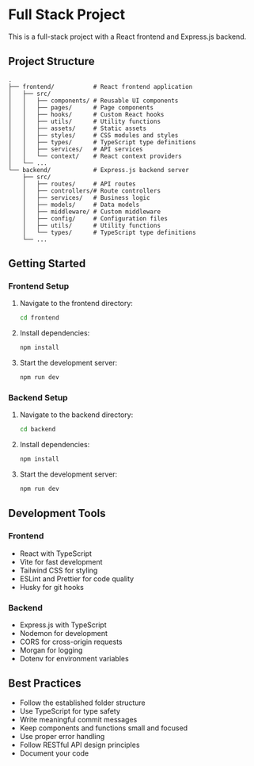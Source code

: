 # Full Stack Project

This is a full-stack project with a React frontend and Express.js backend.

## Project Structure

```
.
├── frontend/           # React frontend application
│   ├── src/
│   │   ├── components/ # Reusable UI components
│   │   ├── pages/      # Page components
│   │   ├── hooks/      # Custom React hooks
│   │   ├── utils/      # Utility functions
│   │   ├── assets/     # Static assets
│   │   ├── styles/     # CSS modules and styles
│   │   ├── types/      # TypeScript type definitions
│   │   ├── services/   # API services
│   │   └── context/    # React context providers
│   └── ...
└── backend/            # Express.js backend server
    ├── src/
    │   ├── routes/     # API routes
    │   ├── controllers/# Route controllers
    │   ├── services/   # Business logic
    │   ├── models/     # Data models
    │   ├── middleware/ # Custom middleware
    │   ├── config/     # Configuration files
    │   ├── utils/      # Utility functions
    │   └── types/      # TypeScript type definitions
    └── ...
```

## Getting Started

### Frontend Setup

1. Navigate to the frontend directory:
   ```bash
   cd frontend
   ```

2. Install dependencies:
   ```bash
   npm install
   ```

3. Start the development server:
   ```bash
   npm run dev
   ```

### Backend Setup

1. Navigate to the backend directory:
   ```bash
   cd backend
   ```

2. Install dependencies:
   ```bash
   npm install
   ```

3. Start the development server:
   ```bash
   npm run dev
   ```

## Development Tools

### Frontend
- React with TypeScript
- Vite for fast development
- Tailwind CSS for styling
- ESLint and Prettier for code quality
- Husky for git hooks

### Backend
- Express.js with TypeScript
- Nodemon for development
- CORS for cross-origin requests
- Morgan for logging
- Dotenv for environment variables

## Best Practices

- Follow the established folder structure
- Use TypeScript for type safety
- Write meaningful commit messages
- Keep components and functions small and focused
- Use proper error handling
- Follow RESTful API design principles
- Document your code 